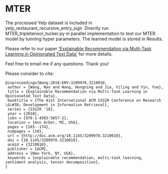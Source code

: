 # MTER

The processed Yelp dataset is included in yelp_restaurant_recursive_entry_sigir. Directly run MTER_tripletensor_tucker.py in parallel implementation to test our MTER model by tunning hyper parameters. The learned model is stored in Results.

Please refer to our paper ['Explainable Recommendation via Multi-Task Learning in Opinionated Text Data'](https://dl.acm.org/citation.cfm?id=3210010) for more details.

Feel free to email me if any questions. Thank you!

Please consider to cite:
```
@inproceedings{Wang:2018:ERV:3209978.3210010,
 author = {Wang, Nan and Wang, Hongning and Jia, Yiling and Yin, Yue},
 title = {Explainable Recommendation via Multi-Task Learning in Opinionated Text Data},
 booktitle = {The 41st International ACM SIGIR Conference on Research \&\#38; Development in Information Retrieval},
 series = {SIGIR '18},
 year = {2018},
 isbn = {978-1-4503-5657-2},
 location = {Ann Arbor, MI, USA},
 pages = {165--174},
 numpages = {10},
 url = {http://doi.acm.org/10.1145/3209978.3210010},
 doi = {10.1145/3209978.3210010},
 acmid = {3210010},
 publisher = {ACM},
 address = {New York, NY, USA},
 keywords = {explainable recommendation, multi-task learning, sentiment analysis, tensor decomposition},
} 
```
